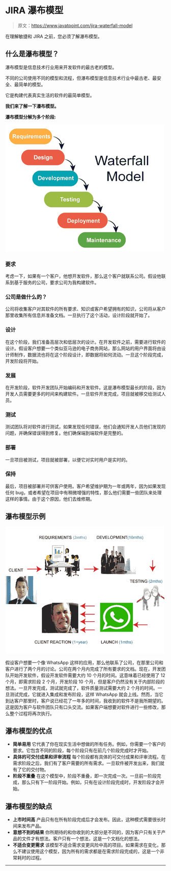# JIRA 瀑布模型

> 原文：<https://www.javatpoint.com/jira-waterfall-model>

在理解敏捷和 JIRA 之前，您必须了解瀑布模型。

## 什么是瀑布模型？

瀑布模型是信息技术行业用来开发软件的最古老的模型。

不同的公司使用不同的模型和流程，但瀑布模型是信息技术行业中最古老、最安全、最简单的模型。

它是构建代表真实生活的软件的最简单模型。

**我们来了解一下瀑布模型。**

**瀑布模型分解为多个阶段:**

![JIRA Waterfall Model](img/4fafe980c4a072c203638194956dc2f5.png)

### 要求

考虑一下，如果有一个客户，他想开发软件，那么这个客户就联系公司。假设他联系到基于服务的公司，要求公司为我构建软件。

### 公司是做什么的？

公司将收集客户对其软件的所有要求、知识或客户希望拥有的知识，公司将从客户那里收集所有信息并准备文档。一旦执行了这个活动，设计阶段就开始了。

### 设计

在这个阶段，我们准备高层次和低层次的设计。在开发软件之前，需要进行软件的设计。假设客户想要一个类似亚马逊的电子商务网站，那么网站的用户界面将由设计师制作，数据流也将在这个阶段设计，即数据将如何流动。一旦这个阶段完成，开发阶段将开始。

### 发展

在开发阶段，软件开发团队开始编码和开发软件。这是瀑布模型最长的阶段，因为开发人员需要更多的时间来构建软件。一旦软件开发完成，项目就被移交给测试人员。

### 测试

测试团队将对软件进行测试，如果发现任何错误，他们会通知开发人员他们发现的问题，并确保错误得到修复。他们确保端到端软件是完整的。

### 部署

一旦项目被测试，项目就被部署，以便它对实时用户是实时的。

### 保持

最后，项目被部署并可供客户使用。客户希望维护期为一年或两年，因为如果发现任何 bug，或者希望在项目中有稍微增强的特性，那么他们需要一些团队来处理这样的事情。由于这个原因，他们去维修期。

## 瀑布模型示例

![JIRA Waterfall Model](img/60ed7f2c6bf7f51748f3e8b137a672dd.png)

假设客户想要一个像 WhatsApp 这样的应用，那么他联系了公司，在那里公司和客户进行了两个月的讨论。公司在两个月内完成了所有要求的文档。现在，开发团队开始开发软件，假设开发软件需要大约 10 个月的时间。这意味着已经使用了 12 个月，即需求阶段 2 个月，开发阶段 10 个月，但是客户仍然没有关于内部阶段的想法。一旦开发完成，测试就完成了，软件质量测试需要大约 2 个月的时间。一旦测试完成，它就进入集成和发布阶段，这样 WhatsApp 就会上线。然而，当它到达客户那里时，客户说已经花了一年多的时间，我收到的软件不是我所期望的。这是因为客户与软件团队只有口头交流。如果客户端想要对软件进行一些修改，那么整个过程将再次执行。

## 瀑布模型的优点

*   **简单易用**
    它代表了你在现实生活中想做的所有任务。例如，你需要一个客户的要求。它包含不同的阶段，每个阶段只有在前几个阶段完成时才开始。
*   **具体的可交付成果和评审流程**
    每个阶段都有具体的可交付成果和评审流程。在需求阶段之后，我们有了客户需要的所有需求。一旦软件被开发出来，我们就有了它的交付物。
*   **阶段不重叠**
    在这个模型中，阶段不重叠，即一次完成一次。一旦前一阶段完成，那么只有下一阶段开始。例如，只有在设计阶段完成时，开发阶段才会开始。

## 瀑布模型的缺点

*   **上市时间高**
    产品只有在所有阶段完成后才会发布。因此，这种模式需要很长时间来发布产品。
*   **意想不到的结果**
    你所期待的和你收到的大部分是不同的，因为客户只有关于产品的文件才有想法。客户只有一个想法，这是一个文档化的想法。
*   **不适合变更需求**
    该模型不适合需求变更风险中高的项目。如果需求在变化，那么不建议使用这个模型，因为所有的需求都是在需求阶段完成的，这是一个非常耗时的过程。

* * *